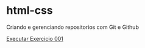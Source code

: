 # html-css

Criando e gerenciando repositorios com Git e Github
 
<a href="https://bernardopacheco94.github.io/html-css/exercicios/ex001/index.html">Executar Exercicio 001 </a>